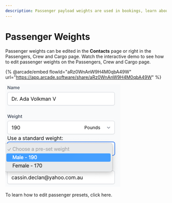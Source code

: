 ```yaml
---
description: Passenger payload weights are used in bookings, learn about them here.
---
```


# Passenger Weights

Passenger weights can be edited in the **Contacts** page or right in the Passengers, Crew and Cargo page.  Watch the interactive demo to see how to edit passenger weights on the Passengers, Crew and Cargo page.

{% @arcade/embed flowId="aRz0WnAnW9H4M0qbA49W" url="https://app.arcade.software/share/aRz0WnAnW9H4M0qbA49W" %}

![](<../../.gitbook/assets/passenger weight.png>)

To learn how to edit passenger presets, click here.
